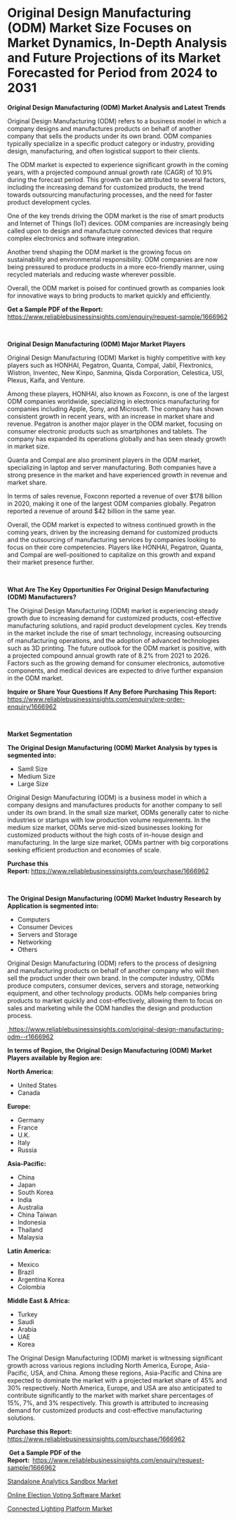 <p><h1>Original Design Manufacturing (ODM) Market Size Focuses on Market Dynamics, In-Depth Analysis and Future Projections of its Market Forecasted for Period from 2024 to 2031</h1></p><p><strong>Original Design Manufacturing (ODM) Market Analysis and Latest Trends</strong></p>
<p><p>Original Design Manufacturing (ODM) refers to a business model in which a company designs and manufactures products on behalf of another company that sells the products under its own brand. ODM companies typically specialize in a specific product category or industry, providing design, manufacturing, and often logistical support to their clients.</p><p>The ODM market is expected to experience significant growth in the coming years, with a projected compound annual growth rate (CAGR) of 10.9% during the forecast period. This growth can be attributed to several factors, including the increasing demand for customized products, the trend towards outsourcing manufacturing processes, and the need for faster product development cycles.</p><p>One of the key trends driving the ODM market is the rise of smart products and Internet of Things (IoT) devices. ODM companies are increasingly being called upon to design and manufacture connected devices that require complex electronics and software integration.</p><p>Another trend shaping the ODM market is the growing focus on sustainability and environmental responsibility. ODM companies are now being pressured to produce products in a more eco-friendly manner, using recycled materials and reducing waste wherever possible.</p><p>Overall, the ODM market is poised for continued growth as companies look for innovative ways to bring products to market quickly and efficiently.</p></p>
<p><strong>Get a Sample PDF of the Report:&nbsp;</strong> <a href="https://www.reliablebusinessinsights.com/enquiry/request-sample/1666962">https://www.reliablebusinessinsights.com/enquiry/request-sample/1666962</a></p>
<p>&nbsp;</p>
<p><strong>Original Design Manufacturing (ODM) Major Market Players</strong></p>
<p><p>Original Design Manufacturing (ODM) Market is highly competitive with key players such as HONHAI, Pegatron, Quanta, Compal, Jabil, Flextronics, Wistron, Inventec, New Kinpo, Sanmina, Qisda Corporation, Celestica, USI, Plexus, Kaifa, and Venture.</p><p>Among these players, HONHAI, also known as Foxconn, is one of the largest ODM companies worldwide, specializing in electronics manufacturing for companies including Apple, Sony, and Microsoft. The company has shown consistent growth in recent years, with an increase in market share and revenue. Pegatron is another major player in the ODM market, focusing on consumer electronic products such as smartphones and tablets. The company has expanded its operations globally and has seen steady growth in market size.</p><p>Quanta and Compal are also prominent players in the ODM market, specializing in laptop and server manufacturing. Both companies have a strong presence in the market and have experienced growth in revenue and market share.</p><p>In terms of sales revenue, Foxconn reported a revenue of over $178 billion in 2020, making it one of the largest ODM companies globally. Pegatron reported a revenue of around $42 billion in the same year.</p><p>Overall, the ODM market is expected to witness continued growth in the coming years, driven by the increasing demand for customized products and the outsourcing of manufacturing services by companies looking to focus on their core competencies. Players like HONHAI, Pegatron, Quanta, and Compal are well-positioned to capitalize on this growth and expand their market presence further.</p></p>
<p>&nbsp;</p>
<p><strong>What Are The Key Opportunities For Original Design Manufacturing (ODM) Manufacturers?</strong></p>
<p><p>The Original Design Manufacturing (ODM) market is experiencing steady growth due to increasing demand for customized products, cost-effective manufacturing solutions, and rapid product development cycles. Key trends in the market include the rise of smart technology, increasing outsourcing of manufacturing operations, and the adoption of advanced technologies such as 3D printing. The future outlook for the ODM market is positive, with a projected compound annual growth rate of 8.2% from 2021 to 2026. Factors such as the growing demand for consumer electronics, automotive components, and medical devices are expected to drive further expansion in the ODM market.</p></p>
<p><strong>Inquire or Share Your Questions If Any Before Purchasing This Report:</strong> <a href="https://www.reliablebusinessinsights.com/enquiry/pre-order-enquiry/1666962">https://www.reliablebusinessinsights.com/enquiry/pre-order-enquiry/1666962</a></p>
<p>&nbsp;</p>
<p><strong>Market Segmentation</strong></p>
<p><strong>The Original Design Manufacturing (ODM) Market Analysis by types is segmented into:</strong></p>
<p><ul><li>Samll Size</li><li>Medium Size</li><li>Large Size</li></ul></p>
<p><p>Original Design Manufacturing (ODM) is a business model in which a company designs and manufactures products for another company to sell under its own brand. In the small size market, ODMs generally cater to niche industries or startups with low production volume requirements. In the medium size market, ODMs serve mid-sized businesses looking for customized products without the high costs of in-house design and manufacturing. In the large size market, ODMs partner with big corporations seeking efficient production and economies of scale.</p></p>
<p><strong>Purchase this Report:&nbsp;</strong><a href="https://www.reliablebusinessinsights.com/purchase/1666962">https://www.reliablebusinessinsights.com/purchase/1666962</a></p>
<p>&nbsp;</p>
<p><strong>The Original Design Manufacturing (ODM) Market Industry Research by Application is segmented into:</strong></p>
<p><ul><li>Computers</li><li>Consumer Devices</li><li>Servers and Storage</li><li>Networking</li><li>Others</li></ul></p>
<p><p>Original Design Manufacturing (ODM) refers to the process of designing and manufacturing products on behalf of another company who will then sell the product under their own brand. In the computer industry, ODMs produce computers, consumer devices, servers and storage, networking equipment, and other technology products. ODMs help companies bring products to market quickly and cost-effectively, allowing them to focus on sales and marketing while the ODM handles the design and production process.</p></p>
<p><a href="https://www.reliablebusinessinsights.com/original-design-manufacturing-odm--r1666962">&nbsp;https://www.reliablebusinessinsights.com/original-design-manufacturing-odm--r1666962</a></p>
<p><strong>In terms of Region, the Original Design Manufacturing (ODM) Market Players available by Region are:</strong></p>
<p>
    <p> <strong> North America: </strong>
        <ul>
            <li>United States</li>
            <li>Canada</li>
        </ul>
        </p> 
    <p> <strong> Europe: </strong>
        <ul>
            <li>Germany</li>
            <li>France</li>
            <li>U.K.</li>
            <li>Italy</li>
            <li>Russia</li>
        </ul>
        </p> 
    <p> <strong> Asia-Pacific: </strong>
        <ul>
            <li>China</li>
            <li>Japan</li>
            <li>South Korea</li>
            <li>India</li>
            <li>Australia</li>
            <li>China Taiwan</li>
            <li>Indonesia</li>
            <li>Thailand</li>
            <li>Malaysia</li>
        </ul>
        </p> 
    <p> <strong> Latin America: </strong>
        <ul>
            <li>Mexico</li>
            <li>Brazil</li>
            <li>Argentina Korea</li>
            <li>Colombia</li>
        </ul>
        </p> 
    <p> <strong> Middle East & Africa: </strong>
        <ul>
            <li>Turkey</li>
            <li>Saudi</li>
            <li>Arabia</li>
            <li>UAE</li>
            <li>Korea</li>
        </ul>
    </p>
    </p>
<p><p>The Original Design Manufacturing (ODM) market is witnessing significant growth across various regions including North America, Europe, Asia-Pacific, USA, and China. Among these regions, Asia-Pacific and China are expected to dominate the market with a projected market share of 45% and 30% respectively. North America, Europe, and USA are also anticipated to contribute significantly to the market with market share percentages of 15%, 7%, and 3% respectively. This growth is attributed to increasing demand for customized products and cost-effective manufacturing solutions.</p></p>
<p><strong>Purchase this Report: </strong><a href="https://www.reliablebusinessinsights.com/purchase/1666962">https://www.reliablebusinessinsights.com/purchase/1666962</a></p>
<p>&nbsp;<strong>Get a Sample PDF of the Report:&nbsp;&nbsp;</strong><a href="https://www.reliablebusinessinsights.com/enquiry/request-sample/1666962">https://www.reliablebusinessinsights.com/enquiry/request-sample/1666962</a></p>
<p><strong></strong></p>
<p><p><a href="https://github.com/LibbySpencer2018/Market-Research-Report-List-1/blob/main/standalone-analytics-sandbox-market.md">Standalone Analytics Sandbox Market</a></p><p><a href="https://github.com/amapolalg/Market-Research-Report-List-1/blob/main/online-election-voting-software-market.md">Online Election Voting Software Market</a></p><p><a href="https://github.com/ashman753/Market-Research-Report-List-2/blob/main/connected-lighting-platform-market.md">Connected Lighting Platform Market</a></p></p>